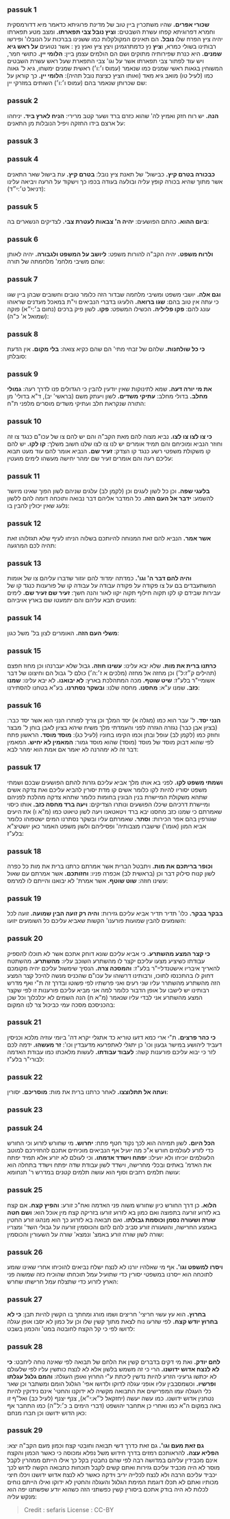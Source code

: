 
### passuk 1
<b>שכורי אפרים.</b> שהיו משתכרין ביין טוב של מדינת פרוגיתא כדאמר מיא דדורמסקית וחמרא דפרוגיתא קפחו עשרת השבטים:
<b>וציץ נובל צבי תפארתו.</b> ומצב מטע תפארתו יהיה ציץ הפרח שלו <b>נובל.</b> הם תאינים המקולקלות כמו ששנינו בברכות על הנובלו' ופירשו רבותינו בשולי כמרא, ו<b>ציץ</b> נץ כדמתרגמינן ויצץ ציץ ואנץ נץ :
אשר נטועים <b>על ראש גיא שמנים.</b> היא כנרת שפירותיה מתוקים ושם הם הולמים עצמן ביין:
<b>הלומי יין.</b> כתושי חמר, ויש עוד לפתור צבי תפארתו אשר על וגו' צבי התפארת שעל ראש עשרת השבטים המשוחין בגאות ראשי שמנים כמו שנאמר (עמוס ו׳:ו׳) ראשית שמנים ימשחו, גיא ל' גאוה כמו (לעיל טו) מואב גיא מאד (ואותו הציץ כציצת נובל תהיה): <b>הלומי יין.</b> כך קוראן על שם שכרותן שנאמר בהם (עמוס ו׳:ו׳) השותים במזרקי יין:

### passuk 2
<b>הנה.</b> יש רוח חזק ואמיץ לה' שהוא כזרם ברד ושער קטב מרירי:
<b>הניח לארץ ביד.</b> יניחהו על ארצם בידו החזקה ויפיל הנובלות מן התאנים:

### passuk 3

### passuk 4
<b>כבכורה בטרם קיץ.</b> כבישול' של תאנת ציץ נובל:
<b>בטרם קיץ.</b> עת בישול שאר התאנים אשר מתוך שהיא בכורה קופץ עליה ובולעה בעודה בכפו כך וישקוד על הרעה ויביאה עלינו (דניאל ט׳:י״ד):

### passuk 5
<b>ביום ההוא.</b> כהתם הפושעים:
<b>יהיה ה' צבאות לעטרת צבי.</b> לצדיקים הנשארים בה:

### passuk 6
<b>ולרוח משפט.</b> יהיה הקב"ה להורות משפט:
<b>ליושב על המשפט ולגבורה.</b> יהיה לאותן שהם משיבי מלחמ' מלחמתה של תורה:

### passuk 7
<b>וגם אלה.</b> יושבי משפט ומשיבי מלחמה שבדור הזה כלומר טובים וחשובים שבהן ביין שגו כי עתה אין טוב בהם:
<b>שגו ברואה.</b> הלעיגו בדברי הנביאים וי"ת במאכל מעדנים שראוהו עונג להם:
<b>פקו פליליה.</b> הכשילו המשפט:
<b>פקו.</b> לשון פיק ברכים (נחום ב׳:י״א) פוקה (שמואל א' כ"ה):

### passuk 8
<b>כי כל שולחנות.</b> שלהם של זבחי מתי' הם שהם כקיא צואה:
<b>בלי מקום.</b> אין הדעת סובלתן:

### passuk 9
<b>את מי יורה דעה.</b> שמא לתינוקות שאין יודעין להבין כי הגדולים פנו לדרך רעה:
<b>גמולי מחלב.</b> בדולי מחלב:
<b>עתיקי משדים.</b> לשון ויעתק משם (בראשי' יב), ד"א בדולי' מן התורה שנקראת חלב ועתיקי משדים מוסרים מלפני ת"ח:

### passuk 10
<b>כי צו לצו צו לצו.</b> נביא מצוה להם מאת הקב"ה והם יש להם צו של עכו"ם כנגד צו זה וחוזר הנביא ומוכיחם והם תמיד אומרים יש לנו צו לצו שלנו חשוב משלך:
<b>קו לקו.</b> יש להם קו משקולת משפטי רשע כנגד קו הצדק:
<b>זעיר שם.</b> הנביא אומר להם עוד מעט תבוא עליכם רעה והם אומרים זעיר שם ימהר יחישה מעשהו לימים מועטין:

### passuk 11
<b>בלעגי שפה.</b> וכן כל לשון לעגים וכן (לקמן לב) עלגים שניהם לשון הפוך שאינו מיושר להשמע:
<b>ידבר אל העם הזה.</b> כל המדבר אליהם דבר נבואה ותוכחה דומה להם ללשון נלעג שאין יכולין להבין בו:

### passuk 12
<b>אשר אמר.</b> הנביא להם זאת המנוחה להיותכם בשלוה הניחו לעיף שלא תגזלוהו זאת תהיה לכם המרגעה:

### passuk 13
<b>והיה להם דבר ה' וגו'.</b> כמדתה ימדוד להם יגזור שדברו עליהם צו של אומות המשתעבדים בם על צו פקודה על פקודה עבודה על עבודה קו של פורענות כנגד קו של עבירות שבידם קו לקו תקוה חילוף תקוה יקוו לאור והנה חשך:
<b>זעיר שם זעיר שם.</b> לימים מועטים תבא עליהם והם יתמעטו שם בארץ אויביהם:

### passuk 14
<b>משלי העם הזה.</b> האומרים לצון בל' משל כגון:

### passuk 15
<b>כרתנו ברית את מות.</b> שלא יבא עלינו:
<b>עשינו חוזה.</b> גבול שלא יעברנהו וכן מחוז חפצם (תהילים ק״ז:ל׳) וכן מחזה אל מחזה (מלכים א ז׳:ה׳) כולם ל' גבול הם וחיצונו של דבר אשומיי"ר בלע"ז:
<b>שיט שוטף.</b> מכה המתהלכת בארץ:
<b>לא יבואנו.</b> לא יבא עלינו:
<b>שמנו כזב.</b> שמנו ע"א:
<b>מחסנו.</b> מחסה שלנו:
<b>ובשקר נסתרנו.</b> בע"א בטחנו להסתירנו:

### passuk 16
<b>הנני יסד.</b> ל' עבר הוא כמו (מגלה א) יסד המלך וכן צריך לפותרו הנני הוא אשר יסד כבר: (בציון אבן כבר) נגזרה הגזרה לפני והעמדתי מלך משיח שיהא בציון לאבן בוחן ל' מבצר וחוזק כמו (לקמן לב) עופל ובחן וכמו הקימו בחוניו (לעיל כג):
<b>מוסד מוסד.</b> הראשון פתח לפי שהוא דבוק מוסד של מוסד (מוסד) שהוא מוסד גמור:
<b>המאמין לא יחיש.</b> המאמין דבר זה לא ימהרנה לא יאמר אם אמת הוא ימהר לבא:

### passuk 17
<b>ושמתי משפט לקו.</b> לפני בא אותו מלך אביא עליכם גזרות להתם הפושעים שבכם ושמתי משפט יסוריו להיות לקו כלומר אשים קו מדת יסורין להביא עליכם ואת צדקה אשים שתהא משקולת המיישרת בנין הבונין בחומות כלומר שתהא צדקה מהלכת לפניהם ומיישרת דרכיהם שיכלו הפושעים ונותרו הצדיקים:
<b>ויעה ברד מחסה כזב.</b> אותו כיסוי שאמרתם כי שמנו כזב מחסנו יבא ברד ויטאטאנו ויעה לשון טיאוט כמו (מ"א ו) את היעים שגורפין בהם אפר הכירות:
<b>וסתר.</b> שאמרתם עליו ובשקר נסתרנו המים ישטפוהו כלומר אביא המון (אומו') שישברו מצבותיה' ופסיליהם ולשון משפט האמור כאן יושטיצ"א בלע"ז:

### passuk 18
<b>וכופר בריתכם את מות.</b> ויתבטל הברית אשר אמרתם כרתנו ברית את מות כל כפרה לשון קנוח סילוק דבר וכן (בראשית לב) אכפרה פניו:
<b>וחזותכם.</b> אשר אמרתם עם שאול עשינו חוזה:
<b>שוט שוטף.</b> אשר אמרת' לא יבואנו והייתם לו למרמס:

### passuk 19
<b>בבקר בבקר.</b> כלו' תדיר תדיר אביא עליכם גזירות:
<b>והיה רק זועה הבין שמועה.</b> זועה לכל השומעים להבין שמועות פורענו' הקשות שאביא עליכם כל השומעים יזועו:

### passuk 20
<b>כי קצר המצע מהשתרע.</b> כי אביא עליכם שונא דוחק אתכם אשר לא תוכלו להספיק עבודתו כשיציע מצעו עליכם יקצר לו מהשתרע השוכב עליו:
<b>מהשתרע.</b> מהשתטח להאריך איבריו אישטנדליי"ר בלע"ז:
<b>והמסכה צרה.</b> הנסיך שימשול עליכם יהיה מקומכם דחוק לו בהתכנסו לתוכו, ורבותינו דרשוהו על עכו"ם שהכניס מנשה להיכל קצר המצע הזה מהשתרע מהשתרר עליו שני רעים ואני פרשתיו לפי פשוטו ובדרך זה ת"י ואף מדרש רבותינו יש לישבו על אופן הדבור כלומר למה אני מביא עליכם פורענות זו לפי שקצר המצע מהשתרע אני לבדי עליו שנאמר (מ"א ח) הנה השמים לא יכלכלוך וכל שכן בהכניסכם מסכה עמי כביכול צר לנו המקום:

### passuk 21
<b>כי כהר פרצים.</b> ת"י ארי כמא דזעו טוריא כד אתגלי יקרא דה' ביומי עוזיה מלכא וכניסין דעביד ליהושע במישר גבעון וכו' כן יתגלי לאתפרעא מדעבדין וכו':
<b>זר מעשהו.</b> ידמה לכם לזר כי יבוא עליכם פורענות קשה:
<b>לעבוד עבודתו.</b> לעשות מלאכתו כמו עבודת האדמה לבורי"ר בלע"ז:

### passuk 22
<b>ועתה אל תתלוצצו.</b> לאחר כרתנו ברית את מות:
<b>מוסריכם.</b> יסורין:

### passuk 23

### passuk 24
<b>הכל היום.</b> לשון תמיהה הוא לכך נקוד חטף פתח:
<b>יחרוש.</b> מי שחורש לזרוע וכי החורש כדי לזרע לעולמים חורש א"כ מה יועיל אף הנביאים מוכיחים אתכם להחזירכם למוטב הלעולמים יוכיחו ולא יועילו:
<b>יפתח וישדד אדמתו.</b> וכי לעולם לא יזרע אלא תמיד יפתח את האדמ' באתים ובכלי מחרישה, וישדד לשון עבודת שדה יפתח וישדד בתחלה הוא עושה תלמים רחבים וסוף הוא עושה תלמים קטנים במדרש ר' תנחומא:

### passuk 25
<b>הלוא.</b> כן דרך החורש כיון שחורש משוה פני האדמה ואח"כ זורע:
<b>והפיץ קצח.</b> אם קצח בא לזרוע זורעה בתפוצה ואם כמון בא לזרוע זורעו בזריקה קצח מין אוכל הוא:
<b>ושם חטה שורה ושעורה נסמן וכוסמת גבולתו.</b> ואם תבואה בא לזרוע כך הוא מנהגו זורע החטין באמצע החרישה, והשעורה זורע סביב להם להם והכוסמין זורעה על גבולי השד' ומצריו שורה לשון שורה זורע באמצ' ונמצא' שורה על השעורין והכוסמין:

### passuk 26
<b>ויסרו למשפט וגו'.</b> אף מי שאלהיו יורנו לא לנצח ישלח נביאים להוכיחו אחרי שאינו שומע לתוכחה הוא ייסרנו במשפטי יסורין כדי שתועיל עמל תוכחתו שהוכיח כזה שמשוה פני הארץ לזרוע כדי שתצלח עמל חרישתו שחרש:

### passuk 27
<b>בחרוץ.</b> הוא עץ עשוי חריצי' חריצים ושמו מורג ומחתך בו הקשין להיות תבן:
<b>כי לא בחרוץ יודש קצח.</b> לפי שזרעו נוח לצאת מתוך קשין שלו וכן על כמון לא יסבו אופן עגלה לדושו לפי כי קל הקצח לחובטה במט' והכמון בשבט:

### passuk 28
<b>לחם יודק.</b> ואת מי דקים בדברים קשין את הלחם של תבואה לפי שאינה נוחה ליחבט:
<b>כי לא לנצח אדוש ידושנו.</b> הרי כי זה משמש בלשון אלא לא לנצח כותשין עליו לפי שלעולם לא יכתשו גרעיני הזרע להיות נדשין ליכתת ע"י החרוץ ואופן העגלה:
<b>והמם גלגל עגלתו ופרשיו.</b> וכשמסבבין עליו אופני עגלה לדוקו ולדושו אפי' הגלגל הומם ומשתבר וכן שאר כלי העגלה עמו המפרישים את התבואה מקשיה לא ידוקנו והחטי' אינם נידוקין להיות נטחנין אדוש ידושנו. כמו עשה יעשה (יחזקאל ל״א:י״א), צנף יצנף (לעיל כב) ואל"ף זו באה במקום ה"א כמו ואחרי כן אתחבר יהושפט (דברי הימים ב כ׳:ל״ה) כמו התחבר אף כאן הדוש ידושנו וכן חברו מנחם:

### passuk 29
<b>גם זאת מעם וגו'.</b> גם זאת כדרך דשי תבואה וחובטי קצח וכמון מעם הקב"ה יצא:
<b>הפליא עצה.</b> להראותכם רמזים בדרך חידוש משל נפלא ומכוסה כי כאשר הכמון והקצח אינם מכבידין עליהם במדושה רבה לפי שהם נחבטין בקל כך אילו הייתם ממהרין לקבל מוסר לא היה מכביד עליכם גזירות ואתם קשים לקבל תוכחות כתבואה הקשה לדוש לכך יכביד עליכם הרבה ולא לנצח לכלייה יריב וידקה כאשר לא לנצח אדוש ידושנו ויכלו חיצי מכותיו ואתם לא תכלו דוגמת המימת הגלגל והעגלה והחטין לא ידוקו ואילו הייתם נוחים לכלות לא היה בודק אתכם ביסורין קשין כפשתני הזה כשהוא יודע שפשתנו יפה הוא מנקש עליה:

>Credit : sefaris
>License : CC-BY